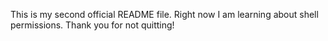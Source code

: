 This is my second official README file. Right now I am learning about shell permissions. Thank you for not quitting!